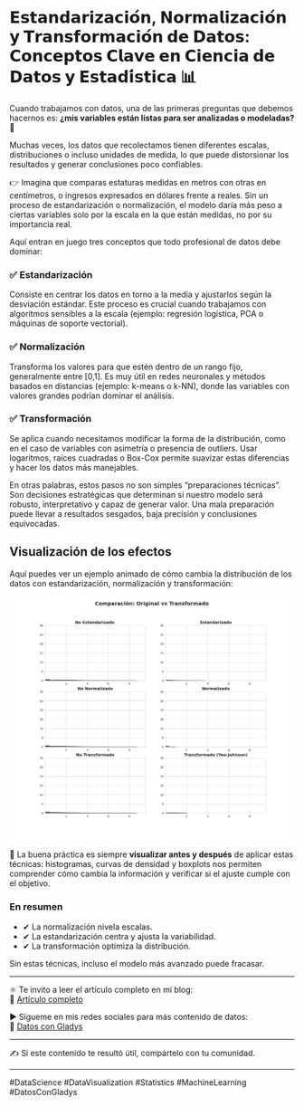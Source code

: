 # 𝗘𝘀𝘁𝗮𝗻𝗱𝗮𝗿𝗶𝘇𝗮𝗰𝗶𝗼́𝗻, 𝗡𝗼𝗿𝗺𝗮𝗹𝗶𝘇𝗮𝗰𝗶𝗼́𝗻 𝘆 𝗧𝗿𝗮𝗻𝘀𝗳𝗼𝗿𝗺𝗮𝗰𝗶𝗼́𝗻 𝗱𝗲 𝗗𝗮𝘁𝗼𝘀: 𝗖𝗼𝗻𝗰𝗲𝗽𝘁𝗼𝘀 𝗖𝗹𝗮𝘃𝗲 𝗲𝗻 𝗖𝗶𝗲𝗻𝗰𝗶𝗮 𝗱𝗲 𝗗𝗮𝘁𝗼𝘀 𝘆 𝗘𝘀𝘁𝗮𝗱𝗶́𝘀𝘁𝗶𝗰𝗮 📊

Cuando trabajamos con datos, una de las primeras preguntas que debemos hacernos es: **¿mis variables están listas para ser analizadas o modeladas?** 🤔

Muchas veces, los datos que recolectamos tienen diferentes escalas, distribuciones o incluso unidades de medida, lo que puede distorsionar los resultados y generar conclusiones poco confiables.

👉 Imagina que comparas estaturas medidas en metros con otras en centímetros, o ingresos expresados en dólares frente a reales. Sin un proceso de estandarización o normalización, el modelo daría más peso a ciertas variables solo por la escala en la que están medidas, no por su importancia real.

Aquí entran en juego tres conceptos que todo profesional de datos debe dominar:

### ✅ Estandarización
Consiste en centrar los datos en torno a la media y ajustarlos según la desviación estándar. Este proceso es crucial cuando trabajamos con algoritmos sensibles a la escala (ejemplo: regresión logística, PCA o máquinas de soporte vectorial).

### ✅ Normalización
Transforma los valores para que estén dentro de un rango fijo, generalmente entre [0,1]. Es muy útil en redes neuronales y métodos basados en distancias (ejemplo: k-means o k-NN), donde las variables con valores grandes podrían dominar el análisis.

### ✅ Transformación
Se aplica cuando necesitamos modificar la forma de la distribución, como en el caso de variables con asimetría o presencia de outliers. Usar logaritmos, raíces cuadradas o Box-Cox permite suavizar estas diferencias y hacer los datos más manejables.

En otras palabras, estos pasos no son simples “preparaciones técnicas”. Son decisiones estratégicas que determinan si nuestro modelo será robusto, interpretativo y capaz de generar valor. Una mala preparación puede llevar a resultados sesgados, baja precisión y conclusiones equivocadas.

## Visualización de los efectos

Aquí puedes ver un ejemplo animado de cómo cambia la distribución de los datos con estandarización, normalización y transformación:

![Gráficas de transformación de datos](Estandarizacion_Normalizacion_Transformacion/Grafica%20de%20Estandarizacion_Normalizacion_Transformacion.gif)


🚀 La buena práctica es siempre **visualizar antes y después** de aplicar estas técnicas: histogramas, curvas de densidad y boxplots nos permiten comprender cómo cambia la información y verificar si el ajuste cumple con el objetivo.

### En resumen
- ✔ La normalización nivela escalas.  
- ✔ La estandarización centra y ajusta la variabilidad.  
- ✔ La transformación optimiza la distribución.  

Sin estas técnicas, incluso el modelo más avanzado puede fracasar.

---

⚛️ Te invito a leer el artículo completo en mi blog:  
🔗 [Artículo completo](https://goo.su/4llIio)

▶️ Sígueme en mis redes sociales para más contenido de datos:  
🔗 [Datos con Gladys](https://lnkd.in/e6h_BTa3)

---

✍️ Si este contenido te resultó útil, compártelo con tu comunidad.

---

#DataScience #DataVisualization #Statistics #MachineLearning #DatosConGladys
